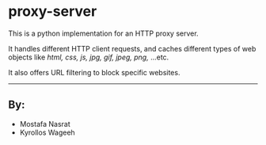 # proxy-server

This is a python implementation for an HTTP proxy server.

It handles different HTTP client requests, and caches different types of web objects like *html, css, js, jpg, gif, jpeg, png,* ...etc.

It also offers URL filtering to block specific websites.

---

## By:

* Mostafa Nasrat
* Kyrollos Wageeh
